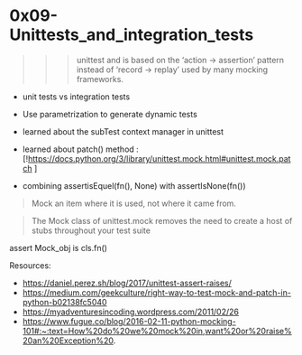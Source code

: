 # 0x09-Unittests_and_integration_tests

>>>  unittest and is based on the ‘action -> assertion’ pattern instead of ‘record -> replay’ used by many mocking frameworks.

- unit tests vs integration tests
- Use parametrization to generate dynamic tests
- learned about the subTest context manager in unittest


- learned about patch() method : [!https://docs.python.org/3/library/unittest.mock.html#unittest.mock.patch ]
- combining assertisEquel(fn(), None) with assertIsNone(fn())

> Mock an item where it is used, not where it came from.

> The Mock class of unittest.mock removes the need to create a host of stubs throughout your test suite

> 

assert Mock_obj is cls.fn()


Resources:
- https://daniel.perez.sh/blog/2017/unittest-assert-raises/
- https://medium.com/geekculture/right-way-to-test-mock-and-patch-in-python-b02138fc5040
- https://myadventuresincoding.wordpress.com/2011/02/26
- https://www.fugue.co/blog/2016-02-11-python-mocking-101#:~:text=How%20do%20we%20mock%20in,want%20or%20raise%20an%20Exception%20.
